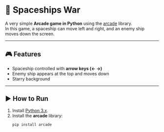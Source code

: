 # 🚀 Spaceships War  

A very simple **Arcade game in Python** using the [arcade](https://api.arcade.academy/en/latest/) library.  
In this game, a spaceship can move left and right, and an enemy ship moves down the screen.  

---

## 🎮 Features
- Spaceship controlled with **arrow keys (← →)**  
- Enemy ship appears at the top and moves down  
- Starry background  

---
## ▶️ How to Run
1. Install [Python 3.x](https://www.python.org/downloads/).  
2. Install the **arcade** library:  
   ```bash
   pip install arcade
